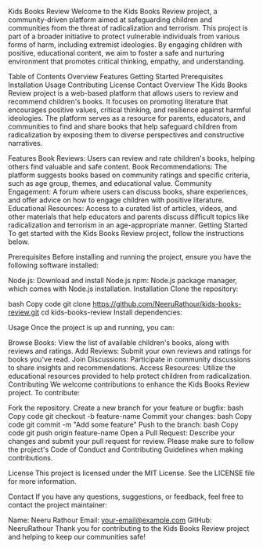 Kids Books Review
Welcome to the Kids Books Review project, a community-driven platform aimed at safeguarding children and communities from the threat of radicalization and terrorism. This project is part of a broader initiative to protect vulnerable individuals from various forms of harm, including extremist ideologies. By engaging children with positive, educational content, we aim to foster a safe and nurturing environment that promotes critical thinking, empathy, and understanding.

Table of Contents
Overview
Features
Getting Started
Prerequisites
Installation
Usage
Contributing
License
Contact
Overview
The Kids Books Review project is a web-based platform that allows users to review and recommend children's books. It focuses on promoting literature that encourages positive values, critical thinking, and resilience against harmful ideologies. The platform serves as a resource for parents, educators, and communities to find and share books that help safeguard children from radicalization by exposing them to diverse perspectives and constructive narratives.

Features
Book Reviews: Users can review and rate children's books, helping others find valuable and safe content.
Book Recommendations: The platform suggests books based on community ratings and specific criteria, such as age group, themes, and educational value.
Community Engagement: A forum where users can discuss books, share experiences, and offer advice on how to engage children with positive literature.
Educational Resources: Access to a curated list of articles, videos, and other materials that help educators and parents discuss difficult topics like radicalization and terrorism in an age-appropriate manner.
Getting Started
To get started with the Kids Books Review project, follow the instructions below.

Prerequisites
Before installing and running the project, ensure you have the following software installed:

Node.js: Download and install Node.js
npm: Node.js package manager, which comes with Node.js installation.
Installation
Clone the repository:

bash
Copy code
git clone https://github.com/NeeruRathour/kids-books-review.git
cd kids-books-review
Install dependencies:


Usage
Once the project is up and running, you can:

Browse Books: View the list of available children's books, along with reviews and ratings.
Add Reviews: Submit your own reviews and ratings for books you've read.
Join Discussions: Participate in community discussions to share insights and recommendations.
Access Resources: Utilize the educational resources provided to help protect children from radicalization.
Contributing
We welcome contributions to enhance the Kids Books Review project. To contribute:

Fork the repository.
Create a new branch for your feature or bugfix:
bash
Copy code
git checkout -b feature-name
Commit your changes:
bash
Copy code
git commit -m "Add some feature"
Push to the branch:
bash
Copy code
git push origin feature-name
Open a Pull Request: Describe your changes and submit your pull request for review.
Please make sure to follow the project's Code of Conduct and Contributing Guidelines when making contributions.

License
This project is licensed under the MIT License. See the LICENSE file for more information.

Contact
If you have any questions, suggestions, or feedback, feel free to contact the project maintainer:

Name: Neeru Rathour
Email: your-email@example.com
GitHub: NeeruRathour
Thank you for contributing to the Kids Books Review project and helping to keep our communities safe!
